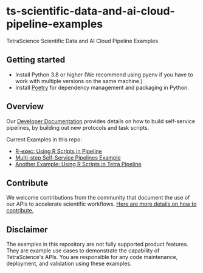 # ts-scientific-data-and-ai-cloud-pipeline-examples
TetraScience Scientific Data and AI Cloud Pipeline Examples

## Getting started

* Install Python 3.8 or higher (We recommend using pyenv if you have to work with multiple versions on the same machine.)
* Install [Poetry](https://python-poetry.org/docs/) for dependency management and packaging in Python.

## Overview

Our [Developer Documentation](https://developers.tetrascience.com/docs/self-service-pipelines-overview) provides details on how to build self-service pipelines, by building out new protocols and task scripts.

Current Examples in this repo:

* [R-exec: Using R Scripts in Pipeline](https://github.com/tetrascience/ts-scientific-data-and-ai-cloud-pipeline-examples/tree/main/examples/r-exec-ssp)
* [Multi-step Self-Service Pipelines Example](https://github.com/tetrascience/ts-scientific-data-and-ai-cloud-pipeline-examples/tree/main/examples/multistep-ssp)
* [Another Example: Using R Scripts in Tetra Pipeline](https://github.com/tetrascience/ts-scientific-data-and-ai-cloud-pipeline-examples/tree/main/examples/using-r-scripts)

## Contribute

We welcome contributions from the community that document the use of our APIs to accelerate scientific workflows. [Here are more details on how to contribute.](https://github.com/tetrascience/ts-scientific-data-and-ai-cloud-pipeline-examples/Contributing.md)

## Disclaimer

The examples in this repository are not fully supported product features. They are example use cases to demonstrate the capability of TetraScience's APIs. You are responsible for any code maintenance, deployment, and validation using these examples.
